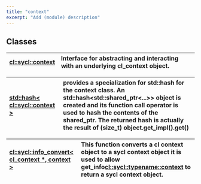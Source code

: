```yaml
---
title: "context"
excerpt: "Add (module) description"
---
```


## Classes

| [cl::sycl::context](./cl::sycl::context/README.md) | Interface for abstracting and interacting with an underlying cl_context object.  |
| :--- | :--- |


| [std::hash< cl::sycl::context >](./std::hash<cl::sycl::context>/README.md) | provides a specialization for std::hash for the context class. An std::hash<std::shared_ptr<...>> object is created and its function call operator is used to hash the contents of the shared_ptr. The returned hash is actually the result of (size_t) object.get_impl().get()  |
| :--- | :--- |


| [cl::sycl::info_convert< cl_context *, context >](./cl::sycl::info_convert<cl_context*,context>/README.md) | This function converts a cl context object to a sycl context object it is used to allow get_info<cl::sycl::typename::context> to return a sycl context object.  |
| :--- | :--- |
